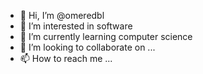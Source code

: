 - 👋 Hi, I’m @omeredbl
- 👀 I’m interested in software
- 🌱 I’m currently learning computer science
- 💞️ I’m looking to collaborate on ...
- 📫 How to reach me ...

<!---
omeredbl/omeredbl is a ✨ special ✨ repository because its `README.md` (this file) appears on your GitHub profile.
You can click the Preview link to take a look at your changes.
--->
